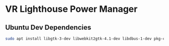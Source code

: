 # VR Lighthouse Power Manager

## Ubuntu Dev Dependencies

```sh
sudo apt install libgtk-3-dev libwebkit2gtk-4.1-dev libdbus-1-dev pkg-config
```
